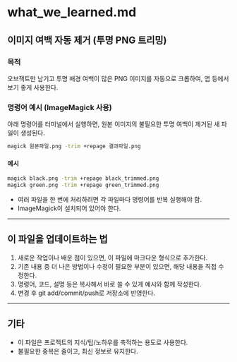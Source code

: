 # what_we_learned.md

## 이미지 여백 자동 제거 (투명 PNG 트리밍)

### 목적
오브젝트만 남기고 투명 배경 여백이 많은 PNG 이미지를 자동으로 크롭하여, 앱 등에서 보기 좋게 사용한다.

### 명령어 예시 (ImageMagick 사용)
아래 명령어를 터미널에서 실행하면, 원본 이미지의 불필요한 투명 여백이 제거된 새 파일이 생성된다.

```sh
magick 원본파일.png -trim +repage 결과파일.png
```

#### 예시
```sh
magick black.png -trim +repage black_trimmed.png
magick green.png -trim +repage green_trimmed.png
```

- 여러 파일을 한 번에 처리하려면 각 파일마다 명령어를 반복 실행해야 함.
- ImageMagick이 설치되어 있어야 한다.

---

## 이 파일을 업데이트하는 법

1. 새로운 작업이나 배운 점이 있으면, 이 파일에 마크다운 형식으로 추가한다.
2. 기존 내용 중 더 나은 방법이나 수정이 필요한 부분이 있으면, 해당 내용을 직접 수정한다.
3. 명령어, 코드, 설명 등은 복사해서 바로 쓸 수 있게 예시와 함께 작성한다.
4. 변경 후 git add/commit/push로 저장소에 반영한다.

---

## 기타

- 이 파일은 프로젝트의 지식/팁/노하우를 축적하는 용도로 사용한다.
- 불필요한 중복은 줄이고, 최신 정보로 유지한다.
